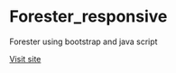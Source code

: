 # Forester_responsive
Forester using bootstrap and java script

<a href="https://cranky-kare-5c0b33.netlify.com/">Visit site</a>
